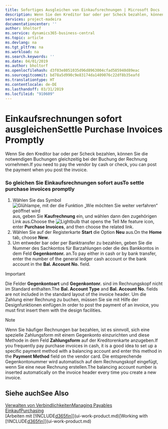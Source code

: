 ```yaml
---
title: Sofortiges Ausgleichen von Einkaufsrechnungen | Microsoft Docs
description: Wenn Sie den Kreditor bar oder per Scheck bezahlen, können Sie die notwendigen Buchungen gleichzeitig bei der Buchung der Rechnung vornehmen.
services: project-madeira
documentationcenter: ''
author: bholtorf
ms.service: dynamics365-business-central
ms.topic: article
ms.devlang: na
ms.tgt_pltfrm: na
ms.workload: na
ms.search.keywords: ''
ms.date: 04/01/2019
ms.author: bholtorf
ms.openlocfilehash: d3f03e8051035d96d8963004cfad585940d89eac
ms.sourcegitcommit: bd78a5d990c9e83174da1409076c22df8b35eafd
ms.translationtype: HT
ms.contentlocale: de-DE
ms.lasthandoff: 03/31/2019
ms.locfileid: "910609"
---
```

# <a name="settle-purchase-invoices-promptly"></a><span data-ttu-id="10278-103">Einkaufsrechnungen sofort ausgleichen</span><span class="sxs-lookup"><span data-stu-id="10278-103">Settle Purchase Invoices Promptly</span></span>
<span data-ttu-id="10278-104">Wenn Sie den Kreditor bar oder per Scheck bezahlen, können Sie die notwendigen Buchungen gleichzeitig bei der Buchung der Rechnung vornehmen.</span><span class="sxs-lookup"><span data-stu-id="10278-104">If you need to pay the vendor by cash or check, you can post the payment when you post the invoice.</span></span>  
  
### <a name="to-settle-purchase-invoices-promptly"></a><span data-ttu-id="10278-105">So gleichen Sie Einkaufsrechnungen sofort aus</span><span class="sxs-lookup"><span data-stu-id="10278-105">To settle purchase invoices promptly</span></span>  
1. <span data-ttu-id="10278-106">Wählen Sie das Symbol ![Glühlampe, mit der die Funktion „Wie möchten Sie weiter verfahren“ geöffnet wird](media/ui-search/search_small.png "Wie möchten Sie weiter verfahren?") aus, geben Sie **Kaufrechnung** ein, und wählen dann den zugehörigen Link aus.</span><span class="sxs-lookup"><span data-stu-id="10278-106">Choose the ![Lightbulb that opens the Tell Me feature](media/ui-search/search_small.png "Tell me what you want to do") icon, enter **Purchase Invoices**, and then choose the related link.</span></span>  
2. <span data-ttu-id="10278-107">Wählen Sie auf der Registerkarte **Start** die Option **Neu** aus.</span><span class="sxs-lookup"><span data-stu-id="10278-107">On the **Home** tab, choose **New**.</span></span>  
3.  <span data-ttu-id="10278-108">Um entweder bar oder per Banktransfer zu bezahlen, geben Sie die Nummer des Sachkontos für Barzahlungen oder die des Bankkontos in dem Feld **Gegenkontonr.** an.</span><span class="sxs-lookup"><span data-stu-id="10278-108">To pay either in cash or by bank transfer, enter the number of the general ledger cash account or the bank account in the **Bal. Account No.** field.</span></span>  
  
> [!IMPORTANT]  
>  <span data-ttu-id="10278-109">Die Felder **Gegenkontoart** und **Gegenkontonr.** sind im Rechnungskopf nicht im Standard enthalten.</span><span class="sxs-lookup"><span data-stu-id="10278-109">The **Bal. Account Type** and **Bal. Account No.** fields are not included in the standard layout of the invoice header.</span></span> <span data-ttu-id="10278-110">Um die Zahlung einer Rechnung zu buchen, müssen Sie sie mit Hilfe der Designfunktionen einfügen.</span><span class="sxs-lookup"><span data-stu-id="10278-110">In order to post the payment of an invoice, you must first insert them with the design facilities.</span></span>  
  
> [!NOTE]  
>  <span data-ttu-id="10278-111">Wenn Sie häufiger Rechnungen bar bezahlen, ist es sinnvoll, sich eine spezielle Zahlungsform mit einem Gegenkonto einzurichten und diese Methode in dem Feld **Zahlungsform** auf der Kreditorenkarte anzugeben.</span><span class="sxs-lookup"><span data-stu-id="10278-111">If you frequently pay purchase invoices in cash, it is a good idea to set up a specific payment method with a balancing account and enter this method in the **Payment Method** field on the vendor card.</span></span> <span data-ttu-id="10278-112">Die entsprechende Gegenkontonummer wird automatisch auf dem Rechnungskopf eingefügt, wenn Sie eine neue Rechnung erstellen.</span><span class="sxs-lookup"><span data-stu-id="10278-112">The balancing account number is inserted automatically on the invoice header every time you create a new invoice.</span></span>  
  
## <a name="see-also"></a><span data-ttu-id="10278-113">Siehe auch</span><span class="sxs-lookup"><span data-stu-id="10278-113">See Also</span></span>  
[<span data-ttu-id="10278-114">Verwalten von Verbindlichkeiten</span><span class="sxs-lookup"><span data-stu-id="10278-114">Managing Payables</span></span>](payables-manage-payables.md)  
[<span data-ttu-id="10278-115">Einkauf</span><span class="sxs-lookup"><span data-stu-id="10278-115">Purchasing</span></span>](purchasing-manage-purchasing.md)  
<span data-ttu-id="10278-116">[Arbeiten mit [!INCLUDE[d365fin](includes/d365fin_md.md)]](ui-work-product.md)</span><span class="sxs-lookup"><span data-stu-id="10278-116">[Working with [!INCLUDE[d365fin](includes/d365fin_md.md)]](ui-work-product.md)</span></span>